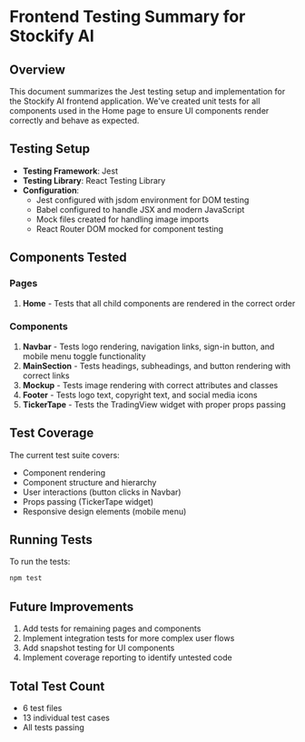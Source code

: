 # Frontend Testing Summary for Stockify AI

## Overview
This document summarizes the Jest testing setup and implementation for the Stockify AI frontend application. We've created unit tests for all components used in the Home page to ensure UI components render correctly and behave as expected.

## Testing Setup
- **Testing Framework**: Jest
- **Testing Library**: React Testing Library
- **Configuration**: 
  - Jest configured with jsdom environment for DOM testing
  - Babel configured to handle JSX and modern JavaScript
  - Mock files created for handling image imports
  - React Router DOM mocked for component testing

## Components Tested

### Pages
1. **Home** - Tests that all child components are rendered in the correct order

### Components
1. **Navbar** - Tests logo rendering, navigation links, sign-in button, and mobile menu toggle functionality
2. **MainSection** - Tests headings, subheadings, and button rendering with correct links
3. **Mockup** - Tests image rendering with correct attributes and classes
4. **Footer** - Tests logo text, copyright text, and social media icons
5. **TickerTape** - Tests the TradingView widget with proper props passing

## Test Coverage
The current test suite covers:
- Component rendering
- Component structure and hierarchy
- User interactions (button clicks in Navbar)
- Props passing (TickerTape widget)
- Responsive design elements (mobile menu)

## Running Tests
To run the tests:
```bash
npm test
```

## Future Improvements
1. Add tests for remaining pages and components
2. Implement integration tests for more complex user flows
3. Add snapshot testing for UI components
4. Implement coverage reporting to identify untested code

## Total Test Count
- 6 test files
- 13 individual test cases
- All tests passing 